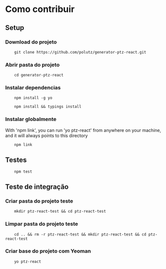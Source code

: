 # Como contribuir


## Setup

### Download do projeto
```
    git clone https://github.com/polutz/generator-ptz-react.git
```

### Abrir pasta do projeto
```
    cd generator-ptz-react
```

### Instalar dependencias
```
    npm install -g yo
```

```
    npm install && typings install
```

### Instalar globalmente

With 'npm link', you can run 'yo ptz-react' from anywhere on your machine,
and it will always points to this directory

```
    npm link
```


## Testes
```
    npm test
```

## Teste de integração

### Criar pasta do projeto teste
```
    mkdir ptz-react-test && cd ptz-react-test 
```

### Limpar pasta do projeto teste
```
    cd .. && rm -r ptz-react-test && mkdir ptz-react-test && cd ptz-react-test
```

### Criar base do projeto com Yeoman
```
    yo ptz-react
```
